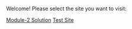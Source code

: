 
Welcome! 
Please select the site you want to visit:

[Module-2 Solution](https://bakshishdesigns.github.io/coursera-test/module2-solution/)
[Test Site](https://bakshishdesigns.github.io/coursera-test/site/)
